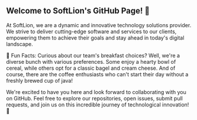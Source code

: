 ## Welcome to SoftLion's GitHub Page! 👋

At SoftLion, we are a dynamic and innovative technology solutions provider. We strive to deliver cutting-edge software and services to our clients, empowering them to achieve their goals and stay ahead in today's digital landscape.

🎉 Fun Facts: Curious about our team's breakfast choices? Well, we're a diverse bunch with various preferences. Some enjoy a hearty bowl of cereal, while others opt for a classic bagel and cream cheese. And of course, there are the coffee enthusiasts who can't start their day without a freshly brewed cup of java!

We're excited to have you here and look forward to collaborating with you on GitHub. Feel free to explore our repositories, open issues, submit pull requests, and join us on this incredible journey of technological innovation! 🚀
